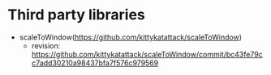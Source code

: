 # Third party libraries

 - scaleToWindow(https://github.com/kittykatattack/scaleToWindow)
   - revision: https://github.com/kittykatattack/scaleToWindow/commit/bc43fe79cc7add30210a98437bfa7f576c979569
